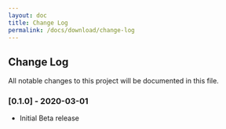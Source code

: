 ```yaml
---
layout: doc
title: Change Log
permalink: /docs/download/change-log
---
```


## Change Log

All notable changes to this project will be documented in this file.

### [0.1.0] - 2020-03-01
- Initial Beta release
